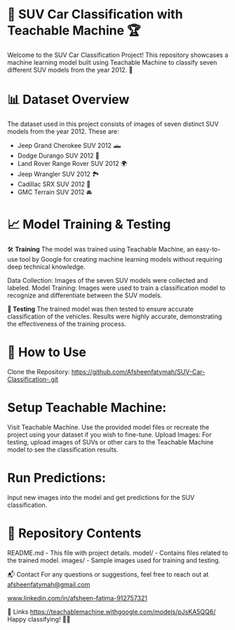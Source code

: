 # 🚗 SUV Car Classification with Teachable Machine 🏆
Welcome to the SUV Car Classification Project! This repository showcases a machine learning model built using Teachable Machine to classify seven different SUV models from the year 2012. 🎯

# 📊 Dataset Overview
The dataset used in this project consists of images of seven distinct SUV models from the year 2012. These are:

* Jeep Grand Cherokee SUV 2012 🛻
* Dodge Durango SUV 2012 🚙
* Land Rover Range Rover SUV 2012 🌍
* Jeep Wrangler SUV 2012 🏞️
* Cadillac SRX SUV 2012 🚗 
* GMC Terrain SUV 2012 🚘 

# 📈 Model Training & Testing
🛠️ __Training__
The model was trained using Teachable Machine, an easy-to-use tool by Google for creating machine learning models without requiring deep technical knowledge.

Data Collection: Images of the seven SUV models were collected and labeled.
Model Training: Images were used to train a classification model to recognize and differentiate between the SUV models.

__🧪 Testing__
The trained model was then tested to ensure accurate classification of the vehicles. Results were highly accurate, demonstrating the effectiveness of the training process.

# 🚀 How to Use
Clone the Repository:
https://github.com/Afsheenfatymah/SUV-Car-Classification-.git

# Setup Teachable Machine:
Visit Teachable Machine.
Use the provided model files or recreate the project using your dataset if you wish to fine-tune.
Upload Images:
For testing, upload images of SUVs or other cars to the Teachable Machine model to see the classification results.

# Run Predictions:
Input new images into the model and get predictions for the SUV classification.

# 📁 Repository Contents
README.md - This file with project details.
model/ - Contains files related to the trained model.
images/ - Sample images used for training and testing.


📬 Contact
For any questions or suggestions, feel free to reach out at 
afsheenfatymah@gmail.com

www.linkedin.com/in/afsheen-fatima-912757321

🔗 Links
https://teachablemachine.withgoogle.com/models/pJsKA5QQ6/
Happy classifying! 🚗💨

